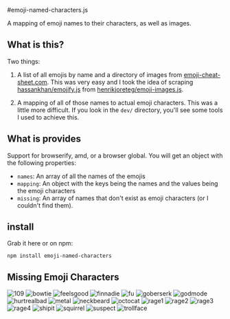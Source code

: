 #emoji-named-characters.js

A mapping of emoji names to their characters, as well as images.

## What is this?

Two things:

1. A list of all emojis by name and a directory of images from [emoji-cheat-sheet.com](http://www.emoji-cheat-sheet.com). This was very easy and I took the idea of scraping [hassankhan/emojify.js](https://github.com/hassankhan/emojify.js) from [henrikjoreteg/emoji-images.js](https://github.com/henrikjoreteg/emoji-images.js).

2. A mapping of all of those names to actual emoji characters. This was a little more difficult. If you look in the `dev/` directory, you'll see some tools I used to achieve this.


## What is provides

Support for browserify, amd, or a browser global. You will get an object with the following properties:

- `names`: An array of all the names of the emojis
- `mapping`: An object with the keys being the names and the values being the emoji characters
- `missing`: An array of names that don't exist as emoji characters (or I couldn't find them).


## install

Grab it here or on npm:

```
npm install emoji-named-characters
```

## Missing Emoji Characters

![109](https://raw.githubusercontent.com/lukekarrys/emoji-named-characters/master/pngs/109.png) ![bowtie](https://raw.githubusercontent.com/lukekarrys/emoji-named-characters/master/pngs/bowtie.png) ![feelsgood](https://raw.githubusercontent.com/lukekarrys/emoji-named-characters/master/pngs/feelsgood.png) ![finnadie](https://raw.githubusercontent.com/lukekarrys/emoji-named-characters/master/pngs/finnadie.png) ![fu](https://raw.githubusercontent.com/lukekarrys/emoji-named-characters/master/pngs/fu.png) ![goberserk](https://raw.githubusercontent.com/lukekarrys/emoji-named-characters/master/pngs/goberserk.png) ![godmode](https://raw.githubusercontent.com/lukekarrys/emoji-named-characters/master/pngs/godmode.png) ![hurtrealbad](https://raw.githubusercontent.com/lukekarrys/emoji-named-characters/master/pngs/hurtrealbad.png) ![metal](https://raw.githubusercontent.com/lukekarrys/emoji-named-characters/master/pngs/metal.png) ![neckbeard](https://raw.githubusercontent.com/lukekarrys/emoji-named-characters/master/pngs/neckbeard.png) ![octocat](https://raw.githubusercontent.com/lukekarrys/emoji-named-characters/master/pngs/octocat.png) ![rage1](https://raw.githubusercontent.com/lukekarrys/emoji-named-characters/master/pngs/rage1.png) ![rage2](https://raw.githubusercontent.com/lukekarrys/emoji-named-characters/master/pngs/rage2.png) ![rage3](https://raw.githubusercontent.com/lukekarrys/emoji-named-characters/master/pngs/rage3.png) ![rage4](https://raw.githubusercontent.com/lukekarrys/emoji-named-characters/master/pngs/rage4.png) ![shipit](https://raw.githubusercontent.com/lukekarrys/emoji-named-characters/master/pngs/shipit.png) ![squirrel](https://raw.githubusercontent.com/lukekarrys/emoji-named-characters/master/pngs/squirrel.png) ![suspect](https://raw.githubusercontent.com/lukekarrys/emoji-named-characters/master/pngs/suspect.png) ![trollface](https://raw.githubusercontent.com/lukekarrys/emoji-named-characters/master/pngs/trollface.png)
